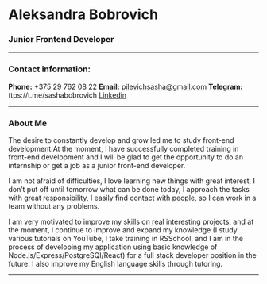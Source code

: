 # Aleksandra Bobrovich

### Junior Frontend Developer

---

### Contact information:

**Phone:** +375 29 762 08 22
**Email:** pilevichsasha@gmail.com
**Telegram:** ttps://t.me/sashabobrovich
[Linkedin](www.linkedin.com/in/alexBobrovich)

---

### About Me

The desire to constantly develop and grow led me to study front-end development.At the moment, I have successfully completed training in front-end development and I will be glad to get the opportunity to do an internship or get a job as a junior front-end developer.

I am not afraid of difficulties, I love learning new things with great interest, I don’t put off until tomorrow what can be done today, I approach the tasks with great responsibility, I easily find contact with people, so I can work in a team without any problems.

I am very motivated to improve my skills on real interesting projects, and at the moment, I continue to improve and expand my knowledge (I study various tutorials on YouTube, I take training in RSSchool, and I am in the process of developing my application using basic knowledge of Node.js/Express/PostgreSQl/React) for a full stack developer position in the future. I also improve my English language skills through tutoring.

---
